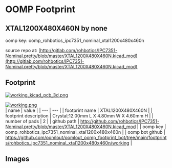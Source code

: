 # OOMP Footprint  
## XTAL1200X480X460N  by none  
  
oomp key: oomp_rohbotics_ipc7351_nominal_xtal1200x480x460n  
  
source repo at: [http://gitlab.com/rohbotics/IPC7351-Nominal.pretty/blob/master/XTAL1200X480X460N.kicad_mod](http://gitlab.com/rohbotics/IPC7351-Nominal.pretty/blob/master/XTAL1200X480X460N.kicad_mod)  
## Footprint  
  
[![working_kicad_pcb_3d.png](working_kicad_pcb_3d_600.png)](working_kicad_pcb_3d.png)  
  
[![working.png](working_600.png)](working.png)  
| name | value | 
| --- | --- | 
| footprint name | XTAL1200X480X460N | 
| footprint description | Crystal;12.00mm L X 4.80mm W X 4.60mm H | 
| number of pads | 2 | 
| github path | http://github.com/rohbotics/IPC7351-Nominal.pretty/blob/master/XTAL1200X480X460N.kicad_mod | 
| oomp key | oomp_rohbotics_ipc7351_nominal_xtal1200x480x460n | 
| oomp bot github | https://github.com/oomlout/oomlout_oomp_footprint_bot/tree/main/footprints/rohbotics_ipc7351_nominal_xtal1200x480x460n/working | 
## Images  
